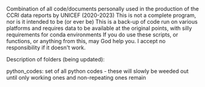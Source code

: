 Combination of all code/documents personally used in the production of the CCRI data reports by UNICEF (2020-2023)
This is not a complete program, nor is it intended to be (or ever be)
This is a back-up of code run on various platforms and requires data to be available at the original points, with silly requirements for conda environments
If you do use these scripts, or functions, or anything from this, may God help you. I accept no responsibility if it doesn't work.

Description of folders (being updated):

python_codes: set of all python codes - these will slowly be weeded out until only working ones and non-repeating ones remain

